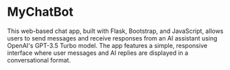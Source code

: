 # MyChatBot
This web-based chat app, built with Flask, Bootstrap, and JavaScript, allows users to send messages and receive responses from an AI assistant using OpenAI's GPT-3.5 Turbo model. The app features a simple, responsive interface where user messages and AI replies are displayed in a conversational format.
